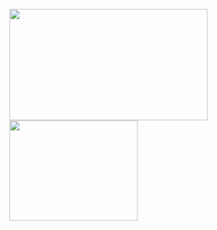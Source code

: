 <img src="https://encrypted-tbn0.gstatic.com/images?q=tbn:ANd9GcR42lo5vuX03R6DteP0i1JLaT8ZR9Aaq96rsg&usqp=CAU" height="200" width="355"/><img src="https://encrypted-tbn0.gstatic.com/images?q=tbn:ANd9GcTOlKQmssTqSOWEnJl0xlkCv-j2z8r--SKJWw&usqp=CAU" height="180" width="230"/>
